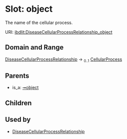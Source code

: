 
# Slot: object


The name of the cellular process.

URI: [ibdlit:DiseaseCellularProcessRelationship_object](http://w3id.org/ontogpt/ibd_literature/DiseaseCellularProcessRelationship_object)


## Domain and Range

[DiseaseCellularProcessRelationship](DiseaseCellularProcessRelationship.md) &#8594;  <sub>0..1</sub> [CellularProcess](CellularProcess.md)

## Parents

 *  is_a: [➞object](triple__object.md)

## Children


## Used by

 * [DiseaseCellularProcessRelationship](DiseaseCellularProcessRelationship.md)
